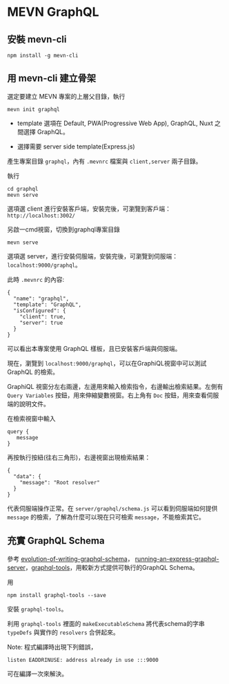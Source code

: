 # MEVN GraphQL

## 安裝 mevn-cli
`npm install -g mevn-cli`
## 用 mevn-cli 建立骨架
選定要建立 MEVN 專案的上層父目錄，執行

`mevn init graphql`

* template 選項在 Default, PWA(Progressive Web App), GraphQL, Nuxt 之間選擇 GraphQL。

* 選擇需要 server side template(Express.js)

產生專案目錄 `graphql`，內有 `.mevnrc` 檔案與 `client,server` 兩子目錄。

執行
```
cd graphql
mevn serve
```
選項選 client 進行安裝客戶端，安裝完後，可瀏覽到客戶端： `http://localhost:3002/`

另啟一cmd視窗，切換到graphql專案目錄
```
mevn serve
```
選項選 server，進行安裝伺服端，安裝完後，可瀏覽到伺服端：`localhost:9000/graphql`。
	
此時 `.mevnrc` 的內容:
```
{
  "name": "graphql",
  "template": "GraphQL",
  "isConfigured": {
    "client": true,
    "server": true
  }
}
```
可以看出本專案使用 GraphQL 樣板，且已安裝客戶端與伺服端。


現在，瀏覽到 `localhost:9000/graphql`，可以在GraphiQL視窗中可以測試 GraphQL 的檢索。

GraphiQL 視窗分左右兩邊，左邊用來輸入檢索指令，右邊輸出檢索結果。左側有 `Query Variables` 按鈕，用來伸縮變數視窗。右上角有 `Doc` 按鈕，用來查看伺服端的說明文件。

在檢索視窗中輸入
```
query {
   message
}
```
再按執行按紐(往右三角形)，右邊視窗出現檢索結果：
```
{
  "data": {
    "message": "Root resolver"
  }
}
```
代表伺服端操作正常。在 `server/graphql/schema.js` 可以看到伺服端如何提供 `message` 的檢索，了解為什麼可以現在只可檢索 `message`，不能檢索其它。

## 充實 GraphQL Schema
參考 [evolution-of-writing-graphql-schema](https://medium.com/@dilipkumar/evolution-of-writing-graphql-schema-for-server-side-879907d8c698)， [running-an-express-graphql-server](https://graphql.org/graphql-js/running-an-express-graphql-server/)，[graphql-tools](https://github.com/ardatan/graphql-tools)，用較新方式提供可執行的GraphQL Schema。

用
```
npm install graphql-tools --save
```
安裝 `graphql-tools`。

利用 `graphql-tools` 裡面的 `makeExecutableSchema` 將代表schema的字串`typeDefs` 與實作的 `resolvers` 合併起來。

Note: 程式編譯時出現下列錯誤，
```
listen EADDRINUSE: address already in use :::9000 
```
可在編譯一次來解決。